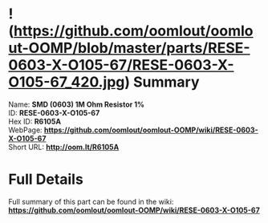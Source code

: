 
!(https://github.com/oomlout/oomlout-OOMP/blob/master/parts/RESE-0603-X-O105-67/RESE-0603-X-O105-67_420.jpg)
Summary
=================
  
Name: __SMD (0603) 1M Ohm Resistor 1%__    
ID: __RESE-0603-X-O105-67__   
Hex ID: __R6105A__   
WebPage: __https://github.com/oomlout/oomlout-OOMP/wiki/RESE-0603-X-O105-67__   
Short URL: __http://oom.lt/R6105A__   

Full Details
==========================
Full summary of this part can be found in the wiki:   
__https://github.com/oomlout/oomlout-OOMP/wiki/RESE-0603-X-O105-67__    

